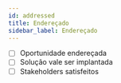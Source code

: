 ```yaml
---
id: addressed
title: Endereçado
sidebar_label: Endereçado
---
```


- [ ] Oportunidade endereçada
- [ ] Solução vale ser implantada
- [ ] Stakeholders satisfeitos
